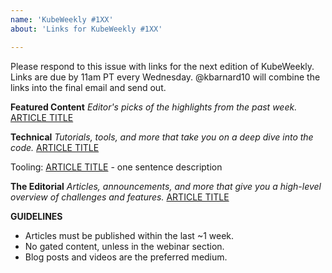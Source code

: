 ```yaml
---
name: 'KubeWeekly #1XX'
about: 'Links for KubeWeekly #1XX'

---
```


Please respond to this issue with links for the next edition of KubeWeekly. Links are due by 11am PT every Wednesday. @kbarnard10 will combine the links into the final email and send out. 

**Featured Content**
_Editor's picks of the highlights from the past week._
[ARTICLE TITLE](LINK)

**Technical** 
_Tutorials, tools, and more that take you on a deep dive into the code._
[ARTICLE TITLE](LINK)

Tooling: 
[ARTICLE TITLE](LINK) - one sentence description

**The Editorial** 
_Articles, announcements, and more that give you a high-level overview of challenges and features._
[ARTICLE TITLE](LINK)

**GUIDELINES**
- Articles must be published within the last ~1 week. 
- No gated content, unless in the webinar section. 
- Blog posts and videos are the preferred medium.
